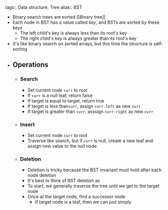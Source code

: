 tags:: Data structure, Tree
alias:: BST

- Binary search trees are sorted [[Binary tree]]
- Each node in BST has a value called *key*, and BSTs are sorted by these keys
	- The left child's key is always less than its root's key
	- The right child's key is always greater than its root's key
- It's like binary search on sorted arrays, but this time the structure is self-sorting
- ## Operations
	- ### Search
		- Set current node `curr` to root
		- If `curr` is a null leaf, return false
		- If target is equal to target, return true
		- If target is less than`curr`, assign `curr.left` as new `curr`
		- If target is greater than `curr`, asssign `curr.right` as new `curr`
	- ### Insert
		- Set current node `curr` to root
		- Traverse like search, but if `curr` is null, create a new leaf and assign new value to the null node
	- ### Deletion
		- Deletion is tricky because the BST invariant must hold after each node deletion
		- It's best to think of BST deletion as
		- To start, we generally traverse the tree until we get to the target node
		- Once at the target node, find a successor node
			- If target node is a leaf, then we can just simply